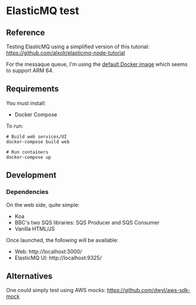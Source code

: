 # ElasticMQ test

## Reference

Testing ElasticMQ using a simplified version of this tutorial: https://github.com/alxolr/elasticmq-node-tutorial

For the messaque queue, I'm using the [default Docker image](https://github.com/softwaremill/elasticmq) which seems to support ARM 64.

## Requirements

You must install:
- Docker Compose

To run:
```
# Build web services/UI
docker-compose build web

# Run containers
docker-compose up
```

## Development

### Dependencies

On the web side, quite simple:
- Koa
- BBC's two SQS libraries: SQS Producer and SQS Consumer
- Vanilla HTML/JS

Once launched, the following will be available:
- Web: http://localhost:3000/
- ElasticMQ UI: http://localhost:9325/

## Alternatives

One could simply test using AWS mocks: https://github.com/dwyl/aws-sdk-mock